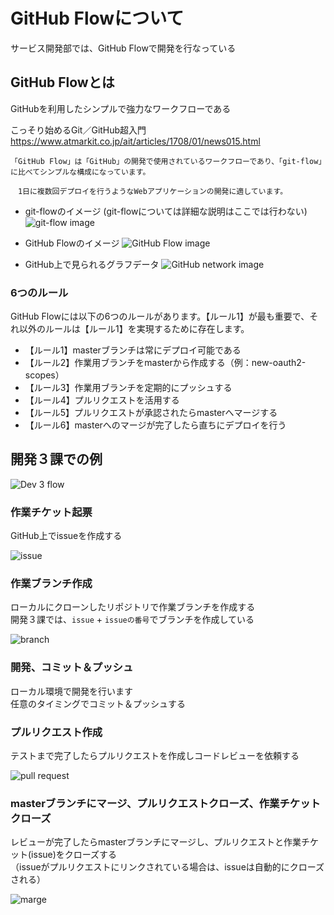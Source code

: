 # GitHub Flowについて

サービス開発部では、GitHub Flowで開発を行なっている

## GitHub Flowとは

GitHubを利用したシンプルで強力なワークフローである

こっそり始めるGit／GitHub超入門  
https://www.atmarkit.co.jp/ait/articles/1708/01/news015.html

```
「GitHub Flow」は「GitHub」の開発で使用されているワークフローであり、「git-flow」に比べてシンプルな構成になっています。

　1日に複数回デプロイを行うようなWebアプリケーションの開発に適しています。
```

<!-- git-flowのイメージ -->
- git-flowのイメージ (git-flowについては詳細な説明はここでは行わない)
![git-flow image](https://user-images.githubusercontent.com/9563320/53868934-78c57c80-403a-11e9-9fef-e89c3f72b505.jpg)

<!-- GitHub Flowのイメージ -->
- GitHub Flowのイメージ
![GitHub Flow image](https://user-images.githubusercontent.com/9563320/53868888-5cc1db00-403a-11e9-8231-bd789499080e.jpg)

<!-- GitHubのnetworkの図 -->
- GitHub上で見られるグラフデータ
![GitHub network image](https://user-images.githubusercontent.com/9563320/53868964-8aa71f80-403a-11e9-82e3-3056240ab1f2.png)

### 6つのルール

GitHub Flowには以下の6つのルールがあります。【ルール1】が最も重要で、それ以外のルールは【ルール1】を実現するために存在します。

- 【ルール1】masterブランチは常にデプロイ可能である
- 【ルール2】作業用ブランチをmasterから作成する（例：new-oauth2-scopes）
- 【ルール3】作業用ブランチを定期的にプッシュする
- 【ルール4】プルリクエストを活用する
- 【ルール5】プルリクエストが承認されたらmasterへマージする
- 【ルール6】masterへのマージが完了したら直ちにデプロイを行う

## 開発３課での例

<!-- 開発フローの図 -->
![Dev 3 flow](https://user-images.githubusercontent.com/9563320/53869012-a5799400-403a-11e9-87bc-5dac074fb076.png)

### 作業チケット起票

GitHub上でissueを作成する
<!-- GitHubのissueのSS -->
![issue](https://user-images.githubusercontent.com/9563320/53869044-bfb37200-403a-11e9-9bdc-1cc6720f5ada.png)


### 作業ブランチ作成

ローカルにクローンしたリポジトリで作業ブランチを作成する  
開発３課では、`issue` +  `issueの番号`でブランチを作成している
<!-- sourcetreeのTreeのSS -->
![branch](https://user-images.githubusercontent.com/9563320/162665184-afb78472-439d-4e9e-9aa4-088051bc7db4.png)

### 開発、コミット＆プッシュ
ローカル環境で開発を行います  
任意のタイミングでコミット＆プッシュする

### プルリクエスト作成
テストまで完了したらプルリクエストを作成しコードレビューを依頼する

![pull request](https://user-images.githubusercontent.com/9563320/53869118-e40f4e80-403a-11e9-9c1a-ccc23371db02.png)


### masterブランチにマージ、プルリクエストクローズ、作業チケットクローズ
レビューが完了したらmasterブランチにマージし、プルリクエストと作業チケット(issue)をクローズする  
（issueがプルリクエストにリンクされている場合は、issueは自動的にクローズされる）

![marge](https://user-images.githubusercontent.com/9563320/53869150-f4bfc480-403a-11e9-842e-30e59185d337.png)
